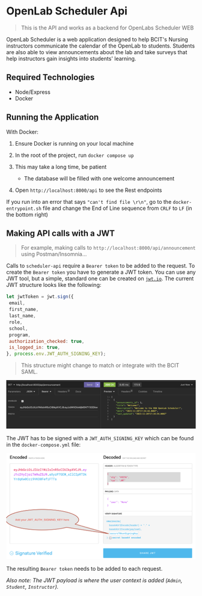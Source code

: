 # OpenLab Scheduler Api

> This is the API and works as a backend for OpenLabs Scheduler WEB

OpenLab Scheduler is a web application designed to help BCIT's Nursing instructors communicate the calendar of the OpenLab to students. Students are also able to view announcements about the lab and take surveys that help instructors gain insights into students' learning.

## Required Technologies

- Node/Express
- Docker

## Running the Application

With Docker:

1. Ensure Docker is running on your local machine
1. In the root of the project, run `docker compose up`
1. This may take a long time, be patient

    - The database will be filled with one welcome announcement

1. Open `http://localhost:8000/api` to see the Rest endpoints

If you run into an error that says `"can't find file \r\n"`, go to the `docker-entrypoint.sh` file and change the End of Line sequence from `CRLF` to `LF` (in the bottom right)

## Making API calls with a JWT

> For example, making calls to `http://localhost:8000/api/announcement` using Postman/Insomnia...

Calls to `scheduler-api` require a `Bearer token` to be added to the request. To create the `Bearer token` you have to generate a JWT token. You can use any JWT tool, but a simple, standard one can be created on [`jwt.io`](https://jwt.io). The current JWT structure looks like the following:

```javascript
let jwtToken = jwt.sign({
 email,
 first_name,
 last_name,
 role,
 school,
 program,
 authorization_checked: true,
 is_logged_in: true,
}, process.env.JWT_AUTH_SIGNING_KEY);
```

> This structure might change to match or integrate with the BCIT SAML.

![jwt-announcement.png](./jwt-announcement.png)

The JWT has to be signed with a `JWT_AUTH_SIGNING_KEY` which can be found in the `docker-compose.yml` file:

![jwt-signing.png](./jwt-signing.png)

The resulting `Bearer token` needs to be added to each request.

*Also note: The JWT payload is where the user context is added (`Admin`, `Student`, `Instructor`).*
